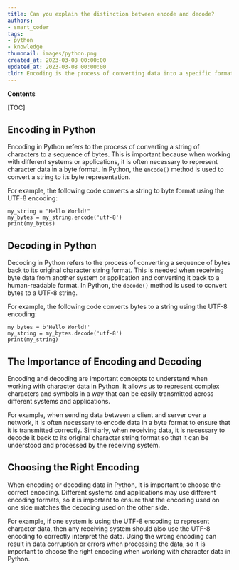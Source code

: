 ```yaml
---
title: Can you explain the distinction between encode and decode?
authors:
- smart_coder
tags:
- python
- knowledge
thumbnail: images/python.png
created_at: 2023-03-08 00:00:00
updated_at: 2023-03-08 00:00:00
tldr: Encoding is the process of converting data into a specific format for transmission, while decoding is the process of converting aforementioned encoded data back into its original format.
---
```


**Contents**

[TOC]

## Encoding in Python

Encoding in Python refers to the process of converting a string of characters to a sequence of bytes. This is important because when working with different systems or applications, it is often necessary to represent character data in a byte format. In Python, the `encode()` method is used to convert a string to its byte representation. 

For example, the following code converts a string to byte format using the UTF-8 encoding:

```
my_string = "Hello World!"
my_bytes = my_string.encode('utf-8')
print(my_bytes)
```

## Decoding in Python

Decoding in Python refers to the process of converting a sequence of bytes back to its original character string format. This is needed when receiving byte data from another system or application and converting it back to a human-readable format. In Python, the `decode()` method is used to convert bytes to a UTF-8 string. 

For example, the following code converts bytes to a string using the UTF-8 encoding:

```
my_bytes = b'Hello World!'
my_string = my_bytes.decode('utf-8')
print(my_string)
```

## The Importance of Encoding and Decoding

Encoding and decoding are important concepts to understand when working with character data in Python. It allows us to represent complex characters and symbols in a way that can be easily transmitted across different systems and applications. 

For example, when sending data between a client and server over a network, it is often necessary to encode data in a byte format to ensure that it is transmitted correctly. Similarly, when receiving data, it is necessary to decode it back to its original character string format so that it can be understood and processed by the receiving system. 

## Choosing the Right Encoding

When encoding or decoding data in Python, it is important to choose the correct encoding. Different systems and applications may use different encoding formats, so it is important to ensure that the encoding used on one side matches the decoding used on the other side. 

For example, if one system is using the UTF-8 encoding to represent character data, then any receiving system should also use the UTF-8 encoding to correctly interpret the data. Using the wrong encoding can result in data corruption or errors when processing the data, so it is important to choose the right encoding when working with character data in Python.
